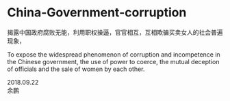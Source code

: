 # China-Government-corruption

揭露中国政府腐败无能，利用职权操逼，官官相互，互相欺骗买卖女人的社会普遍现象，


To expose the widespread phenomenon of corruption and incompetence in the Chinese government, the use of power to coerce, the mutual deception of officials and the sale of women by each other.









2018.09.22 </br>
余鹏 </br>
